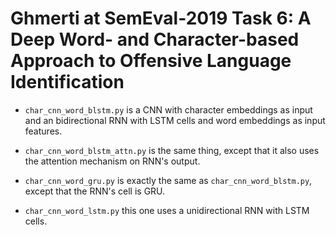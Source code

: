 # Ghmerti at SemEval-2019 Task 6: A Deep Word- and Character-based Approach to Offensive Language Identification

- ```char_cnn_word_blstm.py``` is a CNN with character embeddings as input and an bidirectional RNN with LSTM cells and word embeddings as input features.

- ```char_cnn_word_blstm_attn.py``` is the same thing, except that it also uses the attention mechanism on RNN's output.

- ```char_cnn_word_gru.py``` is exactly the same as ```char_cnn_word_blstm.py```, except that the RNN's cell is GRU.

- ```char_cnn_word_lstm.py``` this one uses a unidirectional RNN with LSTM cells.
